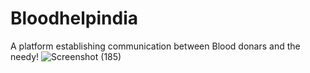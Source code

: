 # Bloodhelpindia
A platform establishing communication between Blood donars and the needy!
![Screenshot (185)](https://github.com/sainathr19/Bloodhelpindia/assets/88471927/748f6e8c-7e95-4710-a131-819774fee3a0)
